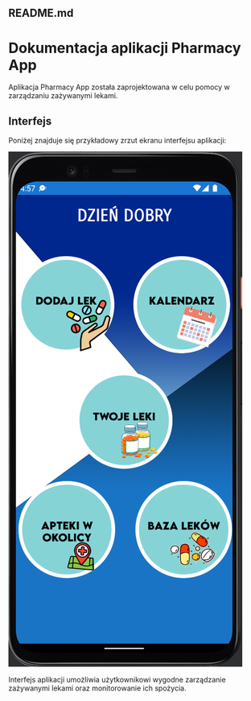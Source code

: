 ## README.md

# Dokumentacja aplikacji Pharmacy App

Aplikacja Pharmacy App została zaprojektowana w celu pomocy w zarządzaniu zażywanymi lekami.

## Interfejs
Poniżej znajduje się przykładowy zrzut ekranu interfejsu aplikacji:

![Przykładowy zrzut ekranu](/img/interface.png)

Interfejs aplikacji umożliwia użytkownikowi wygodne zarządzanie zażywanymi lekami oraz monitorowanie ich spożycia.

